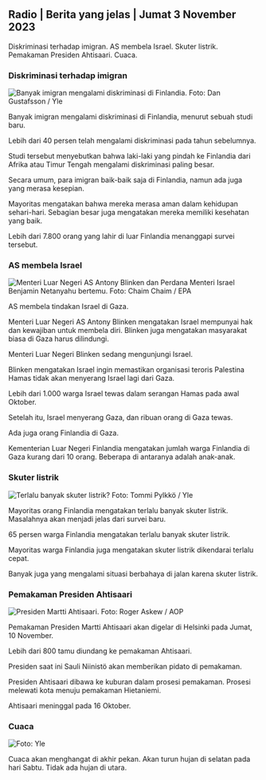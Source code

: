 ## Radio \| Berita yang jelas \| Jumat 3 November 2023

Diskriminasi terhadap imigran. AS membela Israel. Skuter listrik. Pemakaman Presiden Ahtisaari. Cuaca.

### Diskriminasi terhadap imigran

![Banyak imigran mengalami diskriminasi di Finlandia. Foto: Dan Gustafsson / Yle](https://images.cdn.yle.fi/image/upload/c_crop,h_1080,w_1919,x_0,y_0/ar_1.7777777777777777,c_fill,g_faces,h_675,w_1200/dpr_1.0/q_auto:eco/f_auto/fl_lossy/v1693477380/39-116537864f0696340afe)

Banyak imigran mengalami diskriminasi di Finlandia, menurut sebuah studi baru.

Lebih dari 40 persen telah mengalami diskriminasi pada tahun sebelumnya.

Studi tersebut menyebutkan bahwa laki-laki yang pindah ke Finlandia dari Afrika atau Timur Tengah mengalami diskriminasi paling besar.

Secara umum, para imigran baik-baik saja di Finlandia, namun ada juga yang merasa kesepian.

Mayoritas mengatakan bahwa mereka merasa aman dalam kehidupan sehari-hari. Sebagian besar juga mengatakan mereka memiliki kesehatan yang baik.

Lebih dari 7.800 orang yang lahir di luar Finlandia menanggapi survei tersebut.

### AS membela Israel

![Menteri Luar Negeri AS Antony Blinken dan Perdana Menteri Israel Benjamin Netanyahu bertemu. Foto: Chaim Chaim / EPA](https://images.cdn.yle.fi/image/upload/c_crop,h_1178,w_2095,x_0,y_45/ar_1.7777777777777777,c_fill,g_faces,h_675,w_1200/dpr_1.0/q_auto:eco/f_auto/fl_lossy/v1697558051/39-1187709652eacaa1698e)

AS membela tindakan Israel di Gaza.

Menteri Luar Negeri AS Antony Blinken mengatakan Israel mempunyai hak dan kewajiban untuk membela diri. Blinken juga mengatakan masyarakat biasa di Gaza harus dilindungi.

Menteri Luar Negeri Blinken sedang mengunjungi Israel.

Blinken mengatakan Israel ingin memastikan organisasi teroris Palestina Hamas tidak akan menyerang Israel lagi dari Gaza.

Lebih dari 1.000 warga Israel tewas dalam serangan Hamas pada awal Oktober.

Setelah itu, Israel menyerang Gaza, dan ribuan orang di Gaza tewas.

Ada juga orang Finlandia di Gaza.

Kementerian Luar Negeri Finlandia mengatakan jumlah warga Finlandia di Gaza kurang dari 10 orang. Beberapa di antaranya adalah anak-anak.

### Skuter listrik

![Terlalu banyak skuter listrik? Foto: Tommi Pylkkö / Yle](https://images.cdn.yle.fi/image/upload/c_crop,h_2268,w_4032,x_0,y_378/ar_1.7777777777777777,c_fill,g_faces,h_675,w_1200/dpr_1.0/q_auto:eco/f_auto/fl_lossy/v1629190662/39-842535611aab23cf6db)

Mayoritas orang Finlandia mengatakan terlalu banyak skuter listrik. Masalahnya akan menjadi jelas dari survei baru.

65 persen warga Finlandia mengatakan terlalu banyak skuter listrik.

Mayoritas warga Finlandia juga mengatakan skuter listrik dikendarai terlalu cepat.

Banyak juga yang mengalami situasi berbahaya di jalan karena skuter listrik.

### Pemakaman Presiden Ahtisaari

![Presiden Martti Ahtisaari. Foto: Roger Askew / AOP](https://images.cdn.yle.fi/image/upload/c_crop,h_3238,w_5757,x_259,y_350/ar_1.7777777777777777,c_fill,g_faces,h_675,w_1200/dpr_1.0/q_auto:eco/f_auto/fl_lossy/v1697440152/39-1186733652ce1167d3e9)

Pemakaman Presiden Martti Ahtisaari akan digelar di Helsinki pada Jumat, 10 November.

Lebih dari 800 tamu diundang ke pemakaman Ahtisaari.

Presiden saat ini Sauli Niinistö akan memberikan pidato di pemakaman.

Presiden Ahtisaari dibawa ke kuburan dalam prosesi pemakaman. Prosesi melewati kota menuju pemakaman Hietaniemi.

Ahtisaari meninggal pada 16 Oktober.

### Cuaca

![ Foto: Yle](https://images.cdn.yle.fi/image/upload/c_crop,h_1080,w_1919,x_0,y_0/ar_1.7777777777777777,c_fill,g_faces,h_675,w_1200/dpr_1.0/q_auto:eco/f_auto/fl_lossy/v1699023031/39-11957186545088dc4556)

Cuaca akan menghangat di akhir pekan. Akan turun hujan di selatan pada hari Sabtu. Tidak ada hujan di utara.